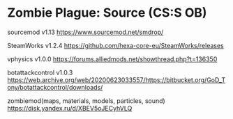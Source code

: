 # Zombie Plague: Source (CS:S OB)

sourcemod v1.13
https://www.sourcemod.net/smdrop/

SteamWorks v1.2.4
https://github.com/hexa-core-eu/SteamWorks/releases

vphysics v1.0.0
https://forums.alliedmods.net/showthread.php?t=136350

botattackcontrol v1.0.3
https://web.archive.org/web/20200623033557/https://bitbucket.org/GoD_Tony/botattackcontrol/downloads/

zombiemod(maps, materials, models, particles, sound)
https://disk.yandex.ru/d/XBEV5oJECyhVLQ
